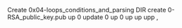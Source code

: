 Create 0x04-loops_conditions_and_parsing DIR
create 0-RSA_public_key.pub
up 0
update 0
up 0
up
up
upp
,
